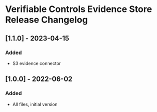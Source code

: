 # Verifiable Controls Evidence Store Release Changelog

## [1.1.0] - 2023-04-15

### Added

- S3 evidence connector

## [1.0.0] - 2022-06-02

### Added

- All files, initial version

